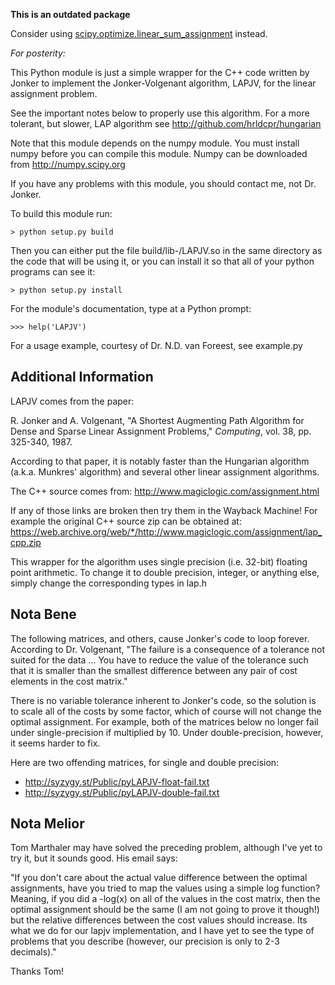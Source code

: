 **This is an outdated package**

Consider using [scipy.optimize.linear_sum_assignment](https://docs.scipy.org/doc/scipy/reference/generated/scipy.optimize.linear_sum_assignment.html) instead.

*For posterity:*

This Python module is just a simple wrapper for the C++ code written by Jonker to implement the Jonker-Volgenant algorithm, LAPJV, for the linear assignment problem.

See the important notes below to properly use this algorithm. For a more tolerant, but slower, LAP algorithm see http://github.com/hrldcpr/hungarian

Note that this module depends on the numpy module. You must install numpy before you can compile this module. Numpy can be downloaded from http://numpy.scipy.org

If you have any problems with this module, you should contact me, not Dr. Jonker.


To build this module run:

    > python setup.py build

Then you can either put the file build/lib-<YOUR-PLATFORM>/LAPJV.so in the same directory as the code that will be using it, or you can install it so that all of your python programs can see it:

    > python setup.py install

For the module's documentation, type at a Python prompt:

    >>> help('LAPJV')

For a usage example, courtesy of Dr. N.D. van Foreest, see example.py


Additional Information
----------------------

LAPJV comes from the paper:

R. Jonker and A. Volgenant, "A Shortest Augmenting Path Algorithm for Dense and Sparse Linear Assignment Problems," _Computing_, vol. 38, pp. 325-340, 1987.

According to that paper, it is notably faster than the Hungarian algorithm (a.k.a. Munkres' algorithm) and several other linear assignment algorithms.

The C++ source comes from:
http://www.magiclogic.com/assignment.html

If any of those links are broken then try them in the Wayback Machine! For example the original C++ source zip can be obtained at:
https://web.archive.org/web/*/http://www.magiclogic.com/assignment/lap_cpp.zip

This wrapper for the algorithm uses single precision (i.e. 32-bit) floating point arithmetic. To change it to double precision, integer, or anything else, simply change the corresponding types in lap.h

Nota Bene
---------
The following matrices, and others, cause Jonker's code to loop forever. According to Dr. Volgenant, "The failure is a consequence of a tolerance not suited for the data ... You have to reduce the value of the tolerance such that it is smaller than the smallest difference between any pair of cost elements in the cost matrix."

There is no variable tolerance inherent to Jonker's code, so the solution is to scale all of the costs by some factor, which of course will not change the optimal assignment. For example, both of the matrices below no longer fail under single-precision if multiplied by 10. Under double-precision, however, it seems harder to fix.

Here are two offending matrices, for single and double precision:
* http://syzygy.st/Public/pyLAPJV-float-fail.txt
* http://syzygy.st/Public/pyLAPJV-double-fail.txt

Nota Melior
-----------
Tom Marthaler may have solved the preceding problem, although I've yet to try it, but it sounds good. His email says:

"If you don't care about the actual value difference between the optimal assignments, have you tried to map the values using a simple log function? Meaning, if you did a -log(x) on all of the values in the cost matrix, then the optimal assignment should be the same (I am not going to prove it though!) but the relative differences between the cost values should increase. Its what we do for our lapjv implementation, and I have yet to see the type of problems that you describe (however, our precision is only to 2-3 decimals)."

Thanks Tom!
